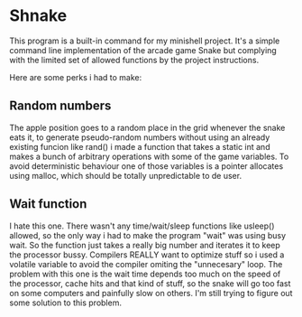 # Shnake

This program is a built-in command for my minishell project. 
It's a simple command line implementation of the arcade game Snake but complying with the limited set of allowed functions by the project instructions.

Here are some perks i had to make:

## Random numbers

The apple position goes to a random place in the grid whenever the snake eats it, to generate pseudo-random numbers without using an already existing funcion like rand() i made a function that takes a static int and makes a bunch of arbitrary operations with some of the game variables.
To avoid deterministic behaviour one of those variables is a pointer allocates using malloc, which should be totally unpredictable to de user.

## Wait function

I hate this one. There wasn't any time/wait/sleep functions like usleep() allowed, so the only way i had to make the program "wait" was using busy wait. So the function just takes a really big number and iterates it to keep the processor bussy.
Compilers REALLY want to optimize stuff so i used a volatile variable to avoid the compiler omiting the "unnecesary" loop.
The problem with this one is the wait time depends too much on the speed of the processor, cache hits and that kind of stuff, so the snake will go too fast on some computers and painfully slow on others.
I'm still trying to figure out some solution to this problem.